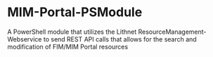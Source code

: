 # MIM-Portal-PSModule
A PowerShell module that utilizes the Lithnet ResourceManagement-Webservice to send REST API calls that allows for the search and modification of FIM/MIM Portal resources
